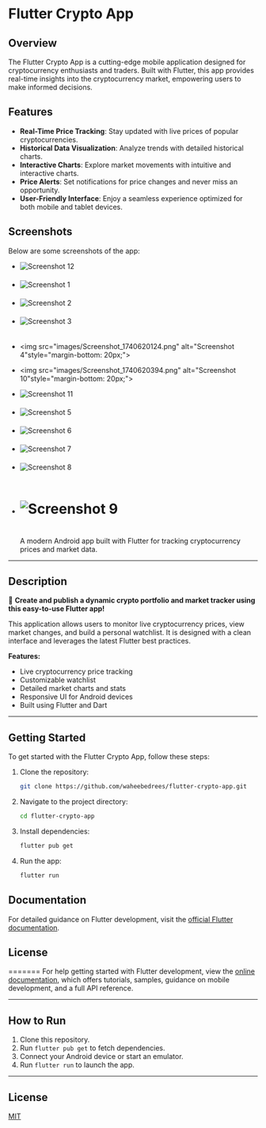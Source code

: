 # Flutter Crypto App

## Overview

The Flutter Crypto App is a cutting-edge mobile application designed for cryptocurrency enthusiasts and traders. Built with Flutter, this app provides real-time insights into the cryptocurrency market, empowering users to make informed decisions.

## Features

- **Real-Time Price Tracking**: Stay updated with live prices of popular cryptocurrencies.
- **Historical Data Visualization**: Analyze trends with detailed historical charts.
- **Interactive Charts**: Explore market movements with intuitive and interactive charts.
- **Price Alerts**: Set notifications for price changes and never miss an opportunity.
- **User-Friendly Interface**: Enjoy a seamless experience optimized for both mobile and tablet devices.

## Screenshots

Below are some screenshots of the app:

- <img src="images/Screenshot_1740620575.png" alt="Screenshot 12"   style="margin-bottom: 20px;">
- <img src="images/Screenshot_1740620083.png" alt="Screenshot 1" style="margin-bottom: 20px;">
- <img src="images/Screenshot_1740620094.png" alt="Screenshot 2" style="margin-bottom: 20px;">
- <img src="images/Screenshot_1740620104.png" alt="Screenshot 3" style="margin-bottom: 20px;">
- <img src="images/Screenshot_1740620124.png" alt="Screenshot 4"style="margin-bottom: 20px;">
- <img src="images/Screenshot_1740620394.png" alt="Screenshot 10"style="margin-bottom: 20px;">
- <img src="images/Screenshot_1740620540.png" alt="Screenshot 11" style="margin-bottom: 20px;">
- <img src="images/Screenshot_1740620155.png" alt="Screenshot 5" style="margin-bottom: 20px;">
- <img src="images/Screenshot_1740620226.png" alt="Screenshot 6" style="margin-bottom: 20px;">
- <img src="images/Screenshot_1740620232.png" alt="Screenshot 7"  style="margin-bottom: 20px;">
- <img src="images/Screenshot_1740620250.png" alt="Screenshot 8" style="margin-bottom: 20px;">
- # <img src="images/Screenshot_1740620260.png" alt="Screenshot 9" style="margin-bottom: 20px;">

  A modern Android app built with Flutter for tracking cryptocurrency prices and market data.
---

## Description

🚀 **Create and publish a dynamic crypto portfolio and market tracker using this easy-to-use Flutter app!**

This application allows users to monitor live cryptocurrency prices, view market changes, and build a personal watchlist. It is designed with a clean interface and leverages the latest Flutter best practices.

**Features:**

- Live cryptocurrency price tracking
- Customizable watchlist
- Detailed market charts and stats
- Responsive UI for Android devices
- Built using Flutter and Dart

---

## Getting Started

To get started with the Flutter Crypto App, follow these steps:

1. Clone the repository:

   ```bash
   git clone https://github.com/waheebedrees/flutter-crypto-app.git
   ```

2. Navigate to the project directory:

   ```bash
   cd flutter-crypto-app
   ```

3. Install dependencies:

   ```bash
   flutter pub get
   ```

4. Run the app:
   ```bash
   flutter run
   ```

## Documentation

For detailed guidance on Flutter development, visit the [official Flutter documentation](https://docs.flutter.dev/).

## License

=======
For help getting started with Flutter development, view the
[online documentation](https://docs.flutter.dev/), which offers tutorials,
samples, guidance on mobile development, and a full API reference.

---

## How to Run

1. Clone this repository.
2. Run `flutter pub get` to fetch dependencies.
3. Connect your Android device or start an emulator.
4. Run `flutter run` to launch the app.

---

## License

[MIT](LICENSE)
